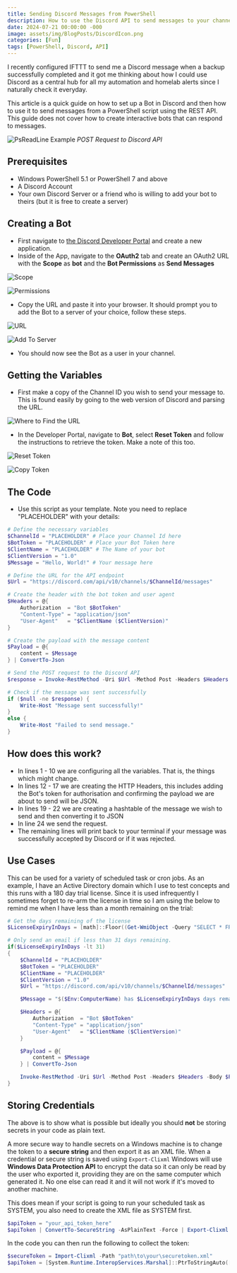 ```yaml
---
title: Sending Discord Messages from PowerShell
description: How to use the Discord API to send messages to your channel.
date: 2024-07-21 00:00:00 -000
image: assets/img/BlogPosts/DiscordIcon.png
categories: [Fun]
tags: [PowerShell, Discord, API]
---
```


I recently configured IFTTT to send me a Discord message when a backup successfully completed  and it got me thinking about how I could use Discord as a central hub for all my automation and homelab alerts since I naturally check it everyday.

This article is a quick guide on how to set up a Bot in Discord and then how to use it to send messages from a PowerShell script using the REST API. This guide does not cover how to create interactive bots that can respond to messages.

![PsReadLine Example](assets/img/BlogPosts/MessageToDiscord.gif)
*POST Request to Discord API*

## Prerequisites
- Windows PowerShell 5.1 or PowerShell 7 and above
- A Discord Account
- Your own Discord Server or a friend who is willing to add your bot to theirs (but it is free to create a server)

## Creating a Bot
- First navigate to [the Discord Developer Portal](https://discord.com/developers/applications) and create a new application. 
- Inside of the App, navigate to the **OAuth2** tab and create an OAuth2 URL with the **Scope** as **bot** and the **Bot Permissions** as **Send Messages**

![Scope](assets/img/BlogPosts/Discord-OAuth-Bot.png)

![Permissions](assets/img/BlogPosts/Discord-OAuth-SendMessages.png)

- Copy the URL and paste it into your browser. It should prompt you to add the Bot to a server of your choice, follow these steps.

![URL](assets/img/BlogPosts/Discord-OAuth-CopyLink.png)

![Add To Server](assets/img/BlogPosts/Discord-AddToServer.png)

- You should now see the Bot as a user in your channel.

## Getting the Variables
- First make a copy of the Channel ID you wish to send your message to. This is found easily by going to the web version of Discord and parsing the URL.

![Where to Find the URL](assets/img/BlogPosts/Discord-Url.png)

- In the Developer Portal, navigate to **Bot**, select **Reset Token** and follow the instructions to retrieve the token. Make a note of this too.

![Reset Token](assets/img/BlogPosts/Discord-ResetToken.png)

![Copy Token](assets/img/BlogPosts/Discord-CopyToken.png)

## The Code
- Use this script as your template. Note you need to replace "PLACEHOLDER" with your details:

```powershell
# Define the necessary variables
$ChannelId = "PLACEHOLDER" # Place your Channel Id here
$BotToken = "PLACEHOLDER" # Place your Bot Token here
$ClientName = "PLACEHOLDER" # The Name of your bot
$ClientVersion = "1.0"
$Message = "Hello, World!" # Your message here

# Define the URL for the API endpoint
$Url = "https://discord.com/api/v10/channels/$ChannelId/messages"

# Create the header with the bot token and user agent
$Headers = @{
    Authorization  = "Bot $BotToken"
    "Content-Type" = "application/json"
    "User-Agent"   = "$ClientName ($ClientVersion)"
}

# Create the payload with the message content
$Payload = @{
    content = $Message
} | ConvertTo-Json

# Send the POST request to the Discord API
$response = Invoke-RestMethod -Uri $Url -Method Post -Headers $Headers -Body $Payload

# Check if the message was sent successfully
if ($null -ne $response) {
    Write-Host "Message sent successfully!"
}
else {
    Write-Host "Failed to send message."
}

```
## How does this work?
- In lines 1 - 10 we are configuring all the variables. That is, the things which might change.
- In lines 12 - 17 we are creating the HTTP Headers, this includes adding the Bot's token for authorisation and confirming the payload we are about to send will be JSON.
- In lines 19 - 22 we are creating a hashtable of the message we wish to send and then converting it to JSON
- In line 24 we send the request.
- The remaining lines will print back to your terminal if your message was successfully accepted by Discord or if it was rejected.

## Use Cases
This can be used for a variety of scheduled task or cron jobs. As an example, I have an Active Directory domain which I use to test concepts and this runs with a 180 day trial license. Since it is used infrequently I sometimes forget to re-arm the license in time so I am using the below to remind me when I have less than a month remaining on the trial:

```powershell
# Get the days remaining of the license
$LicenseExpiryInDays = [math]::Floor((Get-WmiObject -Query "SELECT * FROM SoftwareLicensingProduct WHERE ApplicationID='55c92734-d682-4d71-983e-d6ec3f16059f'").graceperiodremaining / 1440)

# Only send an email if less than 31 days remaining.
if($LicenseExpiryInDays -lt 31)
{
    $ChannelId = "PLACEHOLDER" 
    $BotToken = "PLACEHOLDER" 
    $ClientName = "PLACEHOLDER" 
    $ClientVersion = "1.0"
    $Url = "https://discord.com/api/v10/channels/$ChannelId/messages"

    $Message = "$($Env:ComputerName) has $LicenseExpiryInDays days remaining on its Windows trial license. You need to re-arm or potentially rebuild."

    $Headers = @{
        Authorization  = "Bot $BotToken"
        "Content-Type" = "application/json"
        "User-Agent"   = "$ClientName ($ClientVersion)"
    }

    $Payload = @{
        content = $Message
    } | ConvertTo-Json

    Invoke-RestMethod -Uri $Url -Method Post -Headers $Headers -Body $Payload
}
```

## Storing Credentials
The above is to show what is possible but ideally you should **not** be storing secrets in your code as plain text.

A more secure way to handle secrets on a Windows machine is to change the token to a **secure string** and then export it as an XML file.  When a credential or secure string is saved using `Export-Clixml` Windows will use **Windows Data Protection API** to encrypt the data so it can only be read by the user who exported it, providing they are on the same computer which generated it. No one else can read it and it will not work if it's moved to another machine. 

This does mean if your script is going to run your scheduled task as SYSTEM, you also need to create the XML file as SYSTEM first.

```powershell
$apiToken = "your_api_token_here"
$apiToken | ConvertTo-SecureString -AsPlainText -Force | Export-Clixml -Path "path\to\your\securetoken.xml"
```

In the code you can then run the following to collect the token:
```powershell
$secureToken = Import-Clixml -Path "path\to\your\securetoken.xml"
$apiToken = [System.Runtime.InteropServices.Marshal]::PtrToStringAuto([System.Runtime.InteropServices.Marshal]::SecureStringToBSTR($secureToken))
```